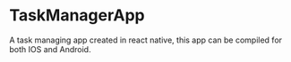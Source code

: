 # TaskManagerApp
A task managing app created in react native, this app can be compiled for both IOS and Android.
